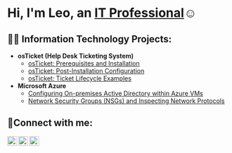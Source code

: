 <h1>Hi, I'm Leo, an <a href="https://www.linkedin.com/in/lewaa-massoud">IT Professional</a>☺</h1>

<h2>👨‍💻 Information Technology Projects:</h2>

- <b>osTicket (Help Desk Ticketing System)</b>
  - [osTicket: Prerequisites and Installation](https://github.com/lemass310/osticket-prereqs)
  - [osTicket: Post-Installation Configuration](https://github.com/lemass310/post-install-config)
  - [osTicket: Ticket Lifecycle Examples](https://github.com/lemass310/ticket-lifecycle)
- <b>Microsoft Azure</b>
  - [Configuring On-premises Active Directory within Azure VMs](https://github.com/lemass310/configure-ad)
  - [Network Security Groups (NSGs) and Inspecting Network Protocols](https://github.com/lemass310/azure-network-protocols)

<h2>🤳Connect with me:</h2>

[<img align="left" alt="Josh | Twitter" width="22px" src="https://cdn.jsdelivr.net/npm/simple-icons@v3/icons/twitter.svg" />][twitter]
[<img align="left" alt="Josh | LinkedIn" width="22px" src="https://cdn.jsdelivr.net/npm/simple-icons@v3/icons/linkedin.svg" />][linkedin]
[<img align="left" alt="Josh | Instagram" width="22px" src="https://cdn.jsdelivr.net/npm/simple-icons@v3/icons/instagram.svg" />][instagram]

[twitter]: https://twitter.com/Josh
[instagram]: https://www.instagram.com/Josh
[linkedin]: https://linkedin.com/in/Josh
